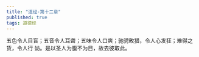```yaml
---
title: "道经-第十二章"
published: true
tags: 道德经
---
```


五色令人目盲；五音令人耳聋；五味令人口爽；驰骋畋猎，令人心发狂；难得之货，令人行
妨。是以圣人为腹不为目，故去彼取此。
